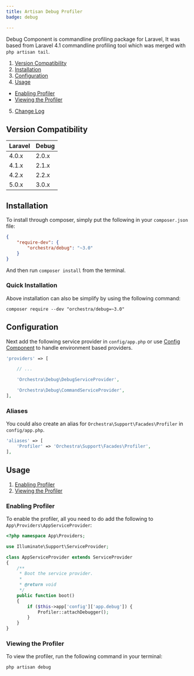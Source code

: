 ```yaml
---
title: Artisan Debug Profiler
badge: debug

---
```


Debug Component is commandline profiling package for Laravel, It was based from Laravel 4.1 commandline profiling tool which was merged with `php artisan tail`.

1. [Version Compatibility](#compatibility)
2. [Installation](#installation)
3. [Configuration](#configuration)
4. [Usage](#usage)
  - [Enabling Profiler](#enabling-profiler)
  - [Viewing the Profiler](#viewing-the-profiler)
5. [Change Log]({doc-url}/components/debug/changes#v3-0)

<a name="compatibility"></a>
## Version Compatibility

Laravel    | Debug
:----------|:----------
 4.0.x     | 2.0.x
 4.1.x     | 2.1.x
 4.2.x     | 2.2.x
 5.0.x     | 3.0.x

<a name="installation"></a>
## Installation

To install through composer, simply put the following in your `composer.json` file:

```json
{
    "require-dev": {
        "orchestra/debug": "~3.0"
    }
}
```

And then run `composer install` from the terminal.

<a name="quick-installation"></a>
### Quick Installation

Above installation can also be simplify by using the following command:

    composer require --dev "orchestra/debug=~3.0"

<a name="configuration"></a>
## Configuration

Next add the following service provider in `config/app.php` or use [Config Component]({doc-url}/components/config) to handle environment based providers.

```php
'providers' => [

    // ...

    'Orchestra\Debug\DebugServiceProvider',

    'Orchestra\Debug\CommandServiceProvider',
],
```

### Aliases

You could also create an alias for `Orchestra\Support\Facades\Profiler` in `config/app.php`.

```php
'aliases' => [
    'Profiler' => 'Orchestra\Support\Facades\Profiler',
],
```

<a name="usage"></a>
## Usage

1. [Enabling Profiler](#enabling-profiler)
2. [Viewing the Profiler](#viewing-the-profiler)

<a name="enabling-profiler"></a>
### Enabling Profiler

To enable the profiler, all you need to do add the following to `App\Providers\AppServiceProvider`:

```php
<?php namespace App\Providers;

use Illuminate\Support\ServiceProvider;

class AppServiceProvider extends ServiceProvider
{
    /**
     * Boot the service provider.
     *
     * @return void
     */
    public function boot()
    {
        if ($this->app['config']['app.debug']) {
            Profiler::attachDebugger();
        }
    }
}
```

<a name="viewing-the-profiler"></a>
### Viewing the Profiler

To view the profiler, run the following command in your terminal:

    php artisan debug

